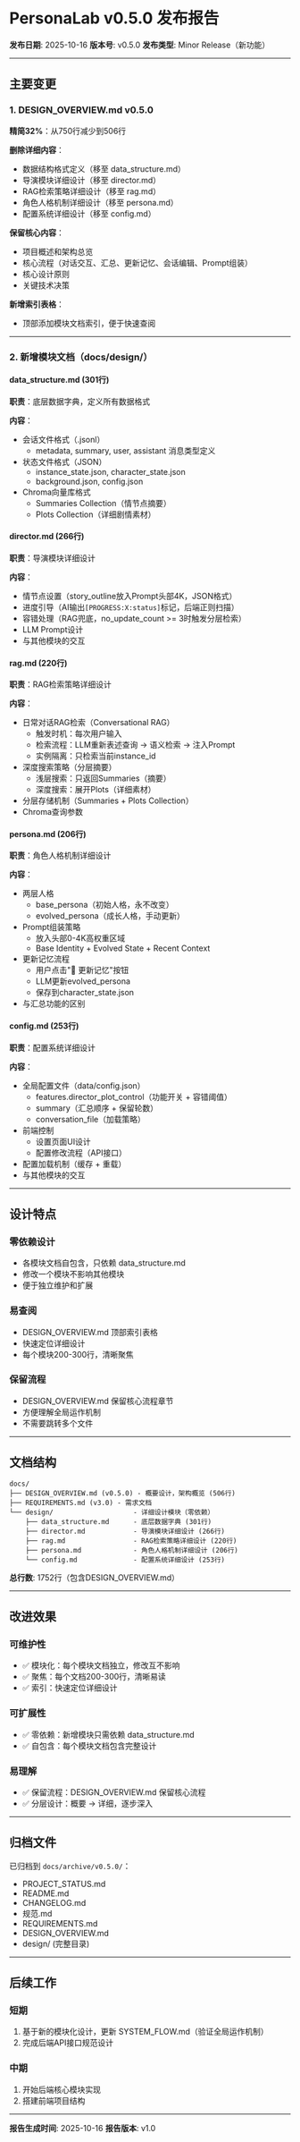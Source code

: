 # PersonaLab v0.5.0 发布报告

**发布日期**: 2025-10-16
**版本号**: v0.5.0
**发布类型**: Minor Release（新功能）

---

## 主要变更

### 1. DESIGN_OVERVIEW.md v0.5.0
**精简32%**：从750行减少到506行

**删除详细内容**：
- 数据结构格式定义（移至 data_structure.md）
- 导演模块详细设计（移至 director.md）
- RAG检索策略详细设计（移至 rag.md）
- 角色人格机制详细设计（移至 persona.md）
- 配置系统详细设计（移至 config.md）

**保留核心内容**：
- 项目概述和架构总览
- 核心流程（对话交互、汇总、更新记忆、会话编辑、Prompt组装）
- 核心设计原则
- 关键技术决策

**新增索引表格**：
- 顶部添加模块文档索引，便于快速查阅

---

### 2. 新增模块文档（docs/design/）

#### data_structure.md (301行)
**职责**：底层数据字典，定义所有数据格式

**内容**：
- 会话文件格式（.jsonl）
  - metadata, summary, user, assistant 消息类型定义
- 状态文件格式（JSON）
  - instance_state.json, character_state.json
  - background.json, config.json
- Chroma向量库格式
  - Summaries Collection（情节点摘要）
  - Plots Collection（详细剧情素材）

#### director.md (266行)
**职责**：导演模块详细设计

**内容**：
- 情节点设置（story_outline放入Prompt头部4K，JSON格式）
- 进度引导（AI输出`[PROGRESS:X:status]`标记，后端正则扫描）
- 容错处理（RAG兜底，no_update_count >= 3时触发分层检索）
- LLM Prompt设计
- 与其他模块的交互

#### rag.md (220行)
**职责**：RAG检索策略详细设计

**内容**：
- 日常对话RAG检索（Conversational RAG）
  - 触发时机：每次用户输入
  - 检索流程：LLM重新表述查询 → 语义检索 → 注入Prompt
  - 实例隔离：只检索当前instance_id
- 深度搜索策略（分层摘要）
  - 浅层搜索：只返回Summaries（摘要）
  - 深度搜索：展开Plots（详细素材）
- 分层存储机制（Summaries + Plots Collection）
- Chroma查询参数

#### persona.md (206行)
**职责**：角色人格机制详细设计

**内容**：
- 两层人格
  - base_persona（初始人格，永不改变）
  - evolved_persona（成长人格，手动更新）
- Prompt组装策略
  - 放入头部0-4K高权重区域
  - Base Identity + Evolved State + Recent Context
- 更新记忆流程
  - 用户点击"🧠 更新记忆"按钮
  - LLM更新evolved_persona
  - 保存到character_state.json
- 与汇总功能的区别

#### config.md (253行)
**职责**：配置系统详细设计

**内容**：
- 全局配置文件（data/config.json）
  - features.director_plot_control（功能开关 + 容错阈值）
  - summary（汇总顺序 + 保留轮数）
  - conversation_file（加载策略）
- 前端控制
  - 设置页面UI设计
  - 配置修改流程（API接口）
- 配置加载机制（缓存 + 重载）
- 与其他模块的交互

---

## 设计特点

### 零依赖设计
- 各模块文档自包含，只依赖 data_structure.md
- 修改一个模块不影响其他模块
- 便于独立维护和扩展

### 易查阅
- DESIGN_OVERVIEW.md 顶部索引表格
- 快速定位详细设计
- 每个模块200-300行，清晰聚焦

### 保留流程
- DESIGN_OVERVIEW.md 保留核心流程章节
- 方便理解全局运作机制
- 不需要跳转多个文件

---

## 文档结构

```
docs/
├── DESIGN_OVERVIEW.md (v0.5.0) - 概要设计，架构概览 (506行)
├── REQUIREMENTS.md (v3.0) - 需求文档
└── design/                    - 详细设计模块（零依赖）
    ├── data_structure.md      - 底层数据字典 (301行)
    ├── director.md            - 导演模块详细设计 (266行)
    ├── rag.md                 - RAG检索策略详细设计 (220行)
    ├── persona.md             - 角色人格机制详细设计 (206行)
    └── config.md              - 配置系统详细设计 (253行)
```

**总行数**: 1752行（包含DESIGN_OVERVIEW.md）

---

## 改进效果

### 可维护性
- ✅ 模块化：每个模块文档独立，修改互不影响
- ✅ 聚焦：每个文档200-300行，清晰易读
- ✅ 索引：快速定位详细设计

### 可扩展性
- ✅ 零依赖：新增模块只需依赖 data_structure.md
- ✅ 自包含：每个模块文档包含完整设计

### 易理解
- ✅ 保留流程：DESIGN_OVERVIEW.md 保留核心流程
- ✅ 分层设计：概要 → 详细，逐步深入

---

## 归档文件

已归档到 `docs/archive/v0.5.0/`：
- PROJECT_STATUS.md
- README.md
- CHANGELOG.md
- 规范.md
- REQUIREMENTS.md
- DESIGN_OVERVIEW.md
- design/ (完整目录)

---

## 后续工作

### 短期
1. 基于新的模块化设计，更新 SYSTEM_FLOW.md（验证全局运作机制）
2. 完成后端API接口规范设计

### 中期
1. 开始后端核心模块实现
2. 搭建前端项目结构

---

**报告生成时间**: 2025-10-16
**报告版本**: v1.0
